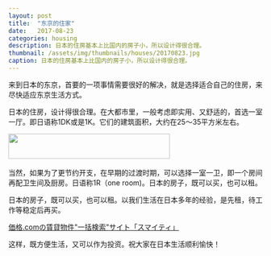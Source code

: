 ```yaml
---
layout: post
title:  "东京的住家"
date:   2017-08-23
categories: housing
description: 日本的住房基本上比国内的房子小，所以设计得很合理。
thumbnail: /assets/img/thumbnails/houses/20170823.jpg
caption: 日本的住房基本上比国内的房子小，所以设计得很合理。
---
```


来到日本的东京，首要的一项事情需要很好的解决，就是选择适合自己的住房，来尽快适应东京生活方式。

日本的住房，设计得很合理。在大都市里，一般考虑即实用、又舒适的，首选一室一厅。即日语称1DK或是1K。它们的建筑面积，大约在25～35平方米左右。

<a href="https://px.a8.net/svt/ejp?a8mat=2TPDB4+5IUTLM+3TUS+5Z6WX" target="_blank" rel="nofollow">
<img border="0" width="320" height="50" alt="" src="https://www29.a8.net/svt/bgt?aid=170824864334&wid=002&eno=01&mid=s00000017866001004000&mc=1"></a>
<img border="0" width="1" height="1" src="https://www15.a8.net/0.gif?a8mat=2TPDB4+5IUTLM+3TUS+5Z6WX" alt="">

当然，如果为了更节约开支，在早期的过渡时期，可以选择一室一卫，即一个房间再配卫生间及厨房。日语称1R（one room)。日本的房子，既可以买，也可以租。

日本的房子，既可以买，也可以租。以我们生活在日本多年的经验，是先租，待工作等稳定后再买。

<A href="https://px.a8.net/svt/ejp?a8mat=2TPDB4+5Q00UY+384+355N8I" target="_blank" rel="nofollow">価格.comの賃貸物件"一括検索"サイト「スマイティ」</a>
<img border="0" width="1" height="1" src="https://www13.a8.net/0.gif?a8mat=2TPDB4+5Q00UY+384+355N8I" alt="">

这样，既方便生活，又可以作为投资。祝大家在日本生活顺利愉快！
